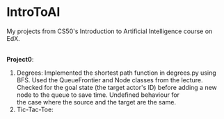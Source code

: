 # IntroToAI
My projects from CS50's Introduction to Artificial Intelligence course on EdX.<br><br>

<b>Project0</b>:<br>
  1. Degrees: Implemented the shortest path function in degrees.py using BFS. Used the QueueFrontier and Node classes from the lecture. <br>
              Checked for the goal state (the target actor's ID) before adding a new node to the queue to save time. Undefined behaviour for <br>
              the case where the source and the target are the same.
  2. Tic-Tac-Toe:
